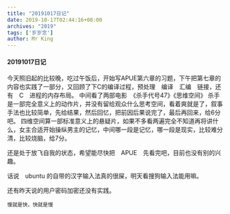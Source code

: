 ```yaml
---
title: "20191017日记"
date: 2019-10-17T02:44:16+08:00
archives: "2019"
tags: ['岁岁念']
author: Mr King
---
```


#### 20191017日记

今天照旧起的比较晚，吃过午饭后，开始写APUE第六章的习题，下午把第七章的内容也实践了一部分，又回顾了下C的编译过程，预处理　编译　汇编　链接，还有　C　进程的内存布局。
中间看了两部电影　《杀手代号47》《思维空间》
杀手是一部完全意义上的动作片，并没有留给观众什么思考空间，看着爽就是了，叙事手法也比较简单，先给结果，然后回忆，把前因后果说完了，最后再回来，给6分吧。
四维空间算一部标准意义上的悬疑片，如果不多看两遍完全不知道再将讲什么，女主合适开始操纵男主的记忆，中间哪一段是记忆，哪一段是现实，比较难分清，比较烧脑，给7分。

还是处于放飞自我的状态，希望能尽快把　APUE　先看完吧，目前也没有别的兴趣。

话说　ubuntu 的自带的汉字输入法真的很屎，明天看搜狗输入法能用嘛。

还有昨天说的用户密码加密还没有实践。

```
慢就是快，快就是慢
```